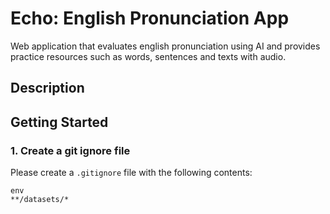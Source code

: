 # Echo: English Pronunciation App

Web application that evaluates english pronunciation using AI and provides practice resources such as words, sentences and texts with audio.

## Description



## Getting Started

###  1. Create a git ignore file

Please create a `.gitignore` file with the following contents:
```
env
**/datasets/*
```